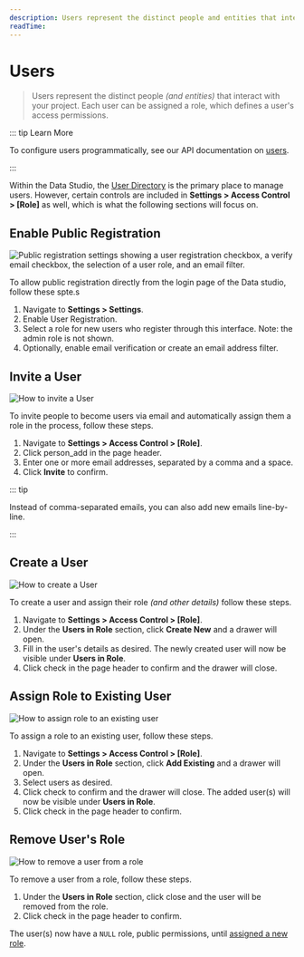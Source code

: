 ```yaml
---
description: Users represent the distinct people and entities that interact with your project.
readTime:
---
```


# Users

> Users represent the distinct people _(and entities)_ that interact with your project. Each user can be assigned a
> role, which defines a user's access permissions.

::: tip Learn More

To configure users programmatically, see our API documentation on [users](/reference/system/users).

:::

Within the Data Studio, the [User Directory](/user-guide/user-management/user-directory) is the primary place to manage
users. However, certain controls are included in **Settings > Access Control > [Role]** as well, which is what the
following sections will focus on.

## Enable Public Registration

![Public registration settings showing a user registration checkbox, a verify email checkbox, the selection of a user role, and an email filter.](https://marketing.directus.app/assets/0d221e5b-a5f1-45f9-ba5a-71610b24724d.png)

To allow public registration directly from the login page of the Data studio, follow these spte.s

1. Navigate to **Settings > Settings**.
2. Enable User Registration.
3. Select a role for new users who register through this interface. Note: the admin role is not shown.
4. Optionally, enable email verification or create an email address filter.

## Invite a User

![How to invite a User](https://marketing.directus.app/assets/512793d0-be69-4ee6-9bc2-963e34f656a7.gif)

To invite people to become users via email and automatically assign them a role in the process, follow these steps.

1. Navigate to **Settings > Access Control > [Role]**.
2. Click <span mi btn muted>person_add</span> in the page header.
3. Enter one or more email addresses, separated by a comma and a space.
4. Click **Invite** to confirm.

::: tip

Instead of comma-separated emails, you can also add new emails line-by-line.

:::

## Create a User

![How to create a User](https://marketing.directus.app/assets/2e6c2a86-dbc1-46f8-b6bd-b08ac1d7d728.gif)

To create a user and assign their role _(and other details)_ follow these steps.

1. Navigate to **Settings > Access Control > [Role]**.
2. Under the **Users in Role** section, click **Create New** and a drawer will open.
3. Fill in the user's details as desired. The newly created user will now be visible under **Users in Role**.
4. Click <span mi btn>check</span> in the page header to confirm and the drawer will close.

## Assign Role to Existing User

![How to assign role to an existing user](https://marketing.directus.app/assets/2e6c2a86-dbc1-46f8-b6bd-b08ac1d7d728.gif)

To assign a role to an existing user, follow these steps.

1. Navigate to **Settings > Access Control > [Role]**.
2. Under the **Users in Role** section, click **Add Existing** and a drawer will open.
3. Select users as desired.
4. Click <span mi btn>check</span> to confirm and the drawer will close. The added user(s) will now be visible under
   **Users in Role**.
5. Click <span mi btn>check</span> in the page header to confirm.

## Remove User's Role

![How to remove a user from a role](https://marketing.directus.app/assets/11408529-78a6-4037-a3b8-c1cf08603d50.gif)

To remove a user from a role, follow these steps.

1. Under the **Users in Role** section, click <span mi icon dngr>close</span> and the user will be removed from the
   role.
2. Click <span mi btn>check</span> in the page header to confirm.

The user(s) now have a `NULL` role, public permissions, until [assigned a new role](#assign-role-to-existing-user).
